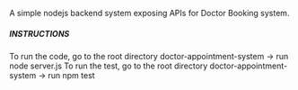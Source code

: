 A simple nodejs backend system exposing APIs for Doctor Booking system. 

##### INSTRUCTIONS #####

To run the code, go to the root directory doctor-appointment-system -> run node server.js
To run the test, go to the root directory doctor-appointment-system -> run npm test
